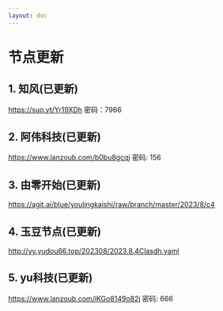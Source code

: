 ```yaml
---
layout: doc
---
```

# 节点更新

## 1. 知风(已更新)

https://suo.yt/Yr19XDh 密码：7966

## 2. 阿伟科技(已更新)

https://www.lanzoub.com/b0bu8gcqj 密码: 156

## 3. 由零开始(已更新)

https://agit.ai/blue/youlingkaishi/raw/branch/master/2023/8/c4

## 4. 玉豆节点(已更新)

http://yy.yudou66.top/202308/2023.8.4Clasdh.yaml
  
## 5. yu科技(已更新)

https://www.lanzoub.com/iKGo8149o82j 密码: 666
